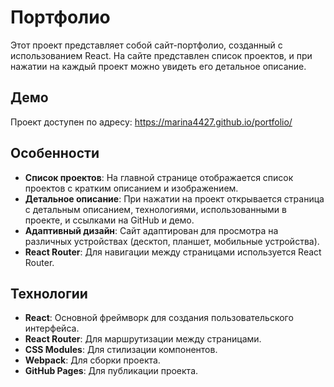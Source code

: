 # Портфолио

Этот проект представляет собой сайт-портфолио, созданный с использованием React. На сайте представлен список проектов, и при нажатии на каждый проект можно увидеть его детальное описание.

## Демо

Проект доступен по адресу: https://marina4427.github.io/portfolio/

## Особенности

- **Список проектов**: На главной странице отображается список проектов с кратким описанием и изображением.
- **Детальное описание**: При нажатии на проект открывается страница с детальным описанием, технологиями, использованными в проекте, и ссылками на GitHub и демо.
- **Адаптивный дизайн**: Сайт адаптирован для просмотра на различных устройствах (десктоп, планшет, мобильные устройства).
- **React Router**: Для навигации между страницами используется React Router.

## Технологии

- **React**: Основной фреймворк для создания пользовательского интерфейса.
- **React Router**: Для маршрутизации между страницами.
- **CSS Modules**: Для стилизации компонентов.
- **Webpack**: Для сборки проекта.
- **GitHub Pages**: Для публикации проекта.